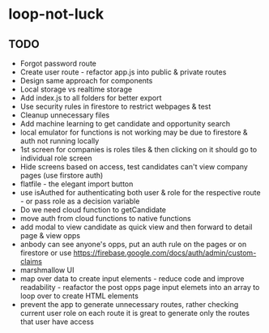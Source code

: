 # loop-not-luck

## TODO
- Forgot password route
- Create user route - refactor app.js into public & private routes
- Design same approach for components 
- Local storage vs realtime storage
- Add index.js to all folders for better export
- Use security rules in firestore to restrict webpages & test
- Cleanup unnecessary files
- Add machine learning to get candidate and opportunity search 
- local emulator for functions is not working may be due to firestore & auth not running locally
- 1st screen for companies is roles tiles & then clicking on it should go to individual role screen
- Hide screens based on access, test candidates can't view company pages (use firstore auth)
- flatfile - the elegant import button
- use isAuthed for authenticating both user & role for the respective route - or pass role as a decision variable
- Do we need cloud function to getCandidate
- move auth from cloud functions to native functions 
- add modal to view candidate as quick view and then forward to detail page & view opps
- anbody can see anyone's opps, put an auth rule on the pages or on firestore or use https://firebase.google.com/docs/auth/admin/custom-claims
- marshmallow UI
- map over data to create input elements - reduce code and improve readability - reafactor the post opps page input elemets into an array to loop over to create HTML elements
- prevent the app to generate unnecessary routes, rather checking current user role on each route it is great to generate only the routes that user have access